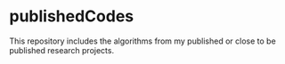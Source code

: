 # publishedCodes
This repository includes the algorithms from my published or close to be published research projects.
